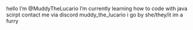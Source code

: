 hello I’m @MuddyTheLucario
I’m currently learning how to code with java scirpt
contact me via discord muddy_the_lucario
i go by she/they/it
im a furry

<!---
MuddyTheLucario/MuddyTheLucario is a ✨ special ✨ repository because its `README.md` (this file) appears on your GitHub profile.
You can click the Preview link to take a look at your changes.
--->
